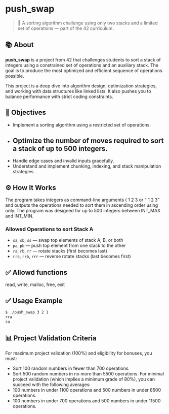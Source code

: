 # push_swap

> 🎯 A sorting algorithm challenge using only two stacks and a limited set of operations — part of the 42 curriculum.

## 📚 About

**push_swap** is a project from 42 that challenges students to sort a stack of integers using a constrained set of operations and an auxiliary stack. The goal is to produce the most optimized and efficient sequence of operations possible.

This project is a deep dive into algorithm design, optimization strategies, and working with data structures like linked lists. It also pushes you to balance performance with strict coding constraints.

## 🧠 Objectives

- Implement a sorting algorithm using a restricted set of operations.
- Optimize the number of moves required to sort a stack of up to 500 integers.
  -  
- Handle edge cases and invalid inputs gracefully.
- Understand and implement chunking, indexing, and stack manipulation strategies.

## ⚙️ How It Works

The program takes integers as command-line arguments ( 1 2 3 or " 1 2 3" and outputs the operations needed to sort them in ascending order using only.
The program was designed for up to 500 integers between INT_MAX and INT_MIN.


### Allowed Operations to sort Stack A

- `sa`, `sb`, `ss` — swap top elements of stack A, B, or both
- `pa`, `pb` — push top element from one stack to the other
- `ra`, `rb`, `rr` — rotate stacks (first becomes last)
- `rra`, `rrb`, `rrr` — reverse rotate stacks (last becomes first)

## ✅ Allowd functions
read, write, malloc, free, exit

## ✅ Usage Example

```bash
$ ./push_swap 3 2 1
rra
sa
```

## 📊 Project Validation Criteria

For maximum project validation (100%) and eligibility for bonuses, you must:
- Sort 100 random numbers in fewer than 700 operations.
- Sort 500 random numbers in no more than 5500 operations.
For minimal project validation (which implies a minimum grade of 80%), you can succeed with the following averages:
- 100 numbers in under 1100 operations and 500 numbers in under 8500 operations.
- 100 numbers in under 700 operations and 500 numbers in under 11500 operations.
